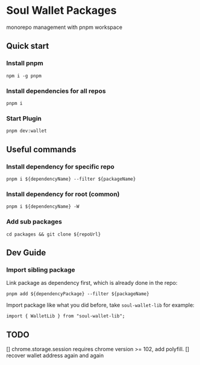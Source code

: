 # Soul Wallet Packages

monorepo management with pnpm workspace

## Quick start

### Install pnpm

`npm i -g pnpm`

### Install dependencies for all repos

`pnpm i`


### Start Plugin

`pnpm dev:wallet`


## Useful commands

### Install dependency for specific repo

`pnpm i ${dependencyName} --filter ${packageName}`

### Install dependency for root (common)

`pnpm i ${dependencyName} -W`

### Add sub packages

`cd packages && git clone ${repoUrl}`

## Dev Guide

### Import sibling package

Link package as dependency first, which is already done in the repo:

`pnpm add ${dependencyPackage} --filter ${packageName}`

Import package like what you did before, take `soul-wallet-lib` for example:

`import { WalletLib } from "soul-wallet-lib";`

## TODO
[] chrome.storage.session requires chrome version >= 102, add polyfill.
[] recover wallet address again and again